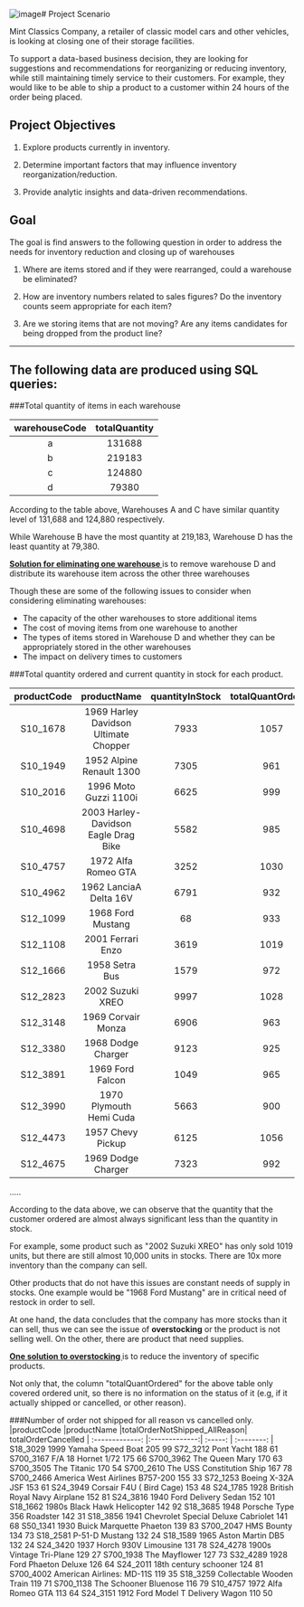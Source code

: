 ![image](https://github.com/khoiduong/mintClassicsSQL_analysis/assets/22307784/36fc2ee7-45a8-42ca-9a05-cf0505506c31)# Project Scenario 

Mint Classics Company, a retailer of classic model cars and other vehicles, is looking at closing one of their storage facilities. 

To support a data-based business decision, they are looking for suggestions and recommendations for reorganizing or reducing inventory, while still maintaining timely service to their customers. For example, they would like to be able to ship a product to a customer within 24 hours of the order being placed.

## Project Objectives

1. Explore products currently in inventory.

2. Determine important factors that may influence inventory reorganization/reduction.

3. Provide analytic insights and data-driven recommendations.

## Goal

The goal is find answers to the following question in order to address the needs for inventory reduction and closing up of warehouses

1) Where are items stored and if they were rearranged, could a warehouse be eliminated?

2) How are inventory numbers related to sales figures? Do the inventory counts seem appropriate for each item?

3) Are we storing items that are not moving? Are any items candidates for being dropped from the product line?

-------------------------------------------------------------

## The following data are produced using SQL queries:

###Total quantity of items in each warehouse

|  warehouseCode  |	totalQuantity |
|  :---------:    |  :--------:|
|  a		          |	131688 |
|  b		          |	219183 |
|  c		          |	124880 |
|  d		          |	79380  |

According to the table above, Warehouses A and C have similar quantity level of 131,688 and 124,880 respectively. 

While Warehouse B have the most quantity at 219,183, Warehouse D has the least quantity at 79,380.

**<ins> Solution for eliminating one warehouse </ins>** is to remove warehouse D and distribute its warehouse item across the other three warehouses

Though these are some of the following issues to consider when considering eliminating warehouses:
- The capacity of the other warehouses to store additional items
- The cost of moving items from one warehouse to another
-  The types of items stored in Warehouse D and whether they can be appropriately stored in the other warehouses
- The impact on delivery times to customers

###Total quantity ordered and current quantity in stock for each product.

|productCode	|	productName				          |	quantityInStock	|	totalQuantOrdered|
| :-------------: |:-------------:| :-----: | :--------: 
|S10_1678    |	1969 Harley Davidson Ultimate Chopper	|	7933		|	1057 |
|S10_1949	  |	1952 Alpine Renault 1300		          |	7305		|	961    |
|S10_2016	  |	1996 Moto Guzzi 1100i			            |	6625		|	999|
|S10_4698	  |	2003 Harley-Davidson Eagle Drag Bike	|	5582		|	985|
|S10_4757	  |	1972 Alfa Romeo GTA			              |	3252		|	1030|
|S10_4962	  |	1962 LanciaA Delta 16V			          |	6791		|	932|
|S12_1099	  |	1968 Ford Mustang			                |	68		  |	933|
|S12_1108	  |	2001 Ferrari Enzo			                |	3619		|	1019|
|S12_1666	  |	1958 Setra Bus				                |	1579		|	972|
|S12_2823	  |	2002 Suzuki XREO			                |	9997		|	1028|
|S12_3148	  |	1969 Corvair Monza			              |	6906		|	963|
|S12_3380	  |	1968 Dodge Charger			              |	9123		|	925|
|S12_3891	  |	1969 Ford Falcon			                |	1049		|	965|
|S12_3990	  |	1970 Plymouth Hemi Cuda			          |	5663		|	900|
|S12_4473	  |	1957 Chevy Pickup			                |	6125		|	1056|
|S12_4675	  |	1969 Dodge Charger			              |	7323		|	992|
..... 

According to the data above, we can observe that the quantity that the customer ordered are almost always significant less than the quantity in stock.

For example, some product such as "2002 Suzuki XREO" has only sold 1019 units, but there are still almost 10,000 units in stocks. There are 10x more inventory than the company can sell.

Other products that do not have this issues are constant needs of supply in stocks. One example would be "1968 Ford Mustang" are in critical need of restock in order to sell.

At one hand, the data concludes that the company has more stocks than it can sell, thus we can see the issue of **overstocking** or the product is not selling well. On the other, there are product that need supplies.

**<ins> One solution to overstocking </ins>** is to reduce the inventory of specific products. 

Not only that, the column "totalQuantOrdered" for the above table only covered ordered unit, so there is no information on the status of it (e.g, if it actually shipped or cancelled, or other reason). 

###Number of order not shipped for all reason vs cancelled only.
|productCode	|productName	|totalOrderNotShipped_AllReason|	totalOrderCancelled
| :-------------: |:-------------:| :-----: | :--------: |
S18_3029	1999 Yamaha Speed Boat	205	99
S72_3212	Pont Yacht	188	61
S700_3167	F/A 18 Hornet 1/72	175	66
S700_3962	The Queen Mary	170	63
S700_3505	The Titanic	170	54
S700_2610	The USS Constitution Ship	167	78
S700_2466	America West Airlines B757-200	155	33
S72_1253	Boeing X-32A JSF	153	61
S24_3949	Corsair F4U ( Bird Cage)	153	48
S24_1785	1928 British Royal Navy Airplane	152	81
S24_3816	1940 Ford Delivery Sedan	152	101
S18_1662	1980s Black Hawk Helicopter	142	92
S18_3685	1948 Porsche Type 356 Roadster	142	31
S18_3856	1941 Chevrolet Special Deluxe Cabriolet	141	68
S50_1341	1930 Buick Marquette Phaeton	139	83
S700_2047	HMS Bounty	134	73
S18_2581	P-51-D Mustang	132	24
S18_1589	1965 Aston Martin DB5	132	24
S24_3420	1937 Horch 930V Limousine	131	78
S24_4278	1900s Vintage Tri-Plane	129	27
S700_1938	The Mayflower	127	73
S32_4289	1928 Ford Phaeton Deluxe	126	64
S24_2011	18th century schooner	124	81
S700_4002	American Airlines: MD-11S	119	35
S18_3259	Collectable Wooden Train	119	71
S700_1138	The Schooner Bluenose	116	79
S10_4757	1972 Alfa Romeo GTA	113	64
S24_3151	1912 Ford Model T Delivery Wagon	110	50
